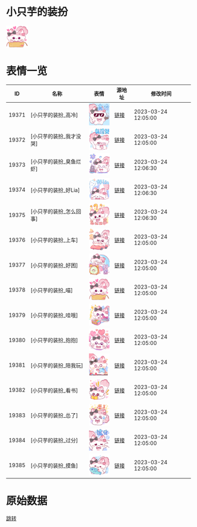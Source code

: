 # 小只芋的装扮

<img src="./cover.png" height="60" alt="cover" />

# 表情一览

|ID|名称|表情|源地址|修改时间|
|----|----|----|----|----|
|19371|[小只芋的装扮_高冷]|<img src="./pic/019371_%5B小只芋的装扮_高冷%5D.png" height="60" alt="高冷"/>|[链接](https://i0.hdslb.com/bfs/garb/6677a4bf9e08e8679b723e35af85d1e3b805b89d.png)|2023-03-24 12:05:00|
|19372|[小只芋的装扮_我才没哭]|<img src="./pic/019372_%5B小只芋的装扮_我才没哭%5D.png" height="60" alt="我才没哭"/>|[链接](https://i0.hdslb.com/bfs/garb/921f701abbf59d09c95028d9be8650be76881545.png)|2023-03-24 12:05:00|
|19373|[小只芋的装扮_臭鱼烂虾]|<img src="./pic/019373_%5B小只芋的装扮_臭鱼烂虾%5D.png" height="60" alt="臭鱼烂虾"/>|[链接](https://i0.hdslb.com/bfs/garb/8f182d03b5c46a135020148f839ed44ffc1fa41f.png)|2023-03-24 12:06:30|
|19374|[小只芋的装扮_好Lia]|<img src="./pic/019374_%5B小只芋的装扮_好Lia%5D.png" height="60" alt="好Lia"/>|[链接](https://i0.hdslb.com/bfs/garb/20bc867506a79f72ea98b4d840db6b2b10f1133b.png)|2023-03-24 12:06:30|
|19375|[小只芋的装扮_怎么回事]|<img src="./pic/019375_%5B小只芋的装扮_怎么回事%5D.png" height="60" alt="怎么回事"/>|[链接](https://i0.hdslb.com/bfs/garb/f867f184c750a043ccc229adab75fa648c8728c0.png)|2023-03-24 12:06:30|
|19376|[小只芋的装扮_上车]|<img src="./pic/019376_%5B小只芋的装扮_上车%5D.png" height="60" alt="上车"/>|[链接](https://i0.hdslb.com/bfs/garb/9a44efd90a97decd4235cbea1f754a84da3741db.png)|2023-03-24 12:05:00|
|19377|[小只芋的装扮_好困]|<img src="./pic/019377_%5B小只芋的装扮_好困%5D.png" height="60" alt="好困"/>|[链接](https://i0.hdslb.com/bfs/garb/90b647a751bfbff97c30584f68e143f1649c7e5c.png)|2023-03-24 12:05:00|
|19378|[小只芋的装扮_喵]|<img src="./pic/019378_%5B小只芋的装扮_喵%5D.png" height="60" alt="喵"/>|[链接](https://i0.hdslb.com/bfs/garb/e030c1b23491bf6f5a5776181c6dfa3d7060f2c4.png)|2023-03-24 12:05:00|
|19379|[小只芋的装扮_哇哦]|<img src="./pic/019379_%5B小只芋的装扮_哇哦%5D.png" height="60" alt="哇哦"/>|[链接](https://i0.hdslb.com/bfs/garb/88b3ec0d76f304f130d23be13e65bcecc2f0d17e.png)|2023-03-24 12:05:00|
|19380|[小只芋的装扮_抱抱]|<img src="./pic/019380_%5B小只芋的装扮_抱抱%5D.png" height="60" alt="抱抱"/>|[链接](https://i0.hdslb.com/bfs/garb/3bfa1037065c21afeff27e9bdaaff2a84cae90ca.png)|2023-03-24 12:05:00|
|19381|[小只芋的装扮_陪我玩]|<img src="./pic/019381_%5B小只芋的装扮_陪我玩%5D.png" height="60" alt="陪我玩"/>|[链接](https://i0.hdslb.com/bfs/garb/b303e702f0bce65a315748caf56a2844aecc5a72.png)|2023-03-24 12:05:00|
|19382|[小只芋的装扮_看书]|<img src="./pic/019382_%5B小只芋的装扮_看书%5D.png" height="60" alt="看书"/>|[链接](https://i0.hdslb.com/bfs/garb/e4720322b0d359d221c4752ea9109c87062cf57a.png)|2023-03-24 12:05:00|
|19383|[小只芋的装扮_怂了]|<img src="./pic/019383_%5B小只芋的装扮_怂了%5D.png" height="60" alt="怂了"/>|[链接](https://i0.hdslb.com/bfs/garb/1d16ce0dce04489dbcab4006fc3a071781de89c5.png)|2023-03-24 12:05:00|
|19384|[小只芋的装扮_过分]|<img src="./pic/019384_%5B小只芋的装扮_过分%5D.png" height="60" alt="过分"/>|[链接](https://i0.hdslb.com/bfs/garb/524d20a35b2c23c276d036523c7911e674fd888a.png)|2023-03-24 12:05:00|
|19385|[小只芋的装扮_摸鱼]|<img src="./pic/019385_%5B小只芋的装扮_摸鱼%5D.png" height="60" alt="摸鱼"/>|[链接](https://i0.hdslb.com/bfs/garb/85a89801949a128183458b5b2fd8e59853f80637.png)|2023-03-24 12:05:00|

# 原始数据

[跳转](./raw.json)

